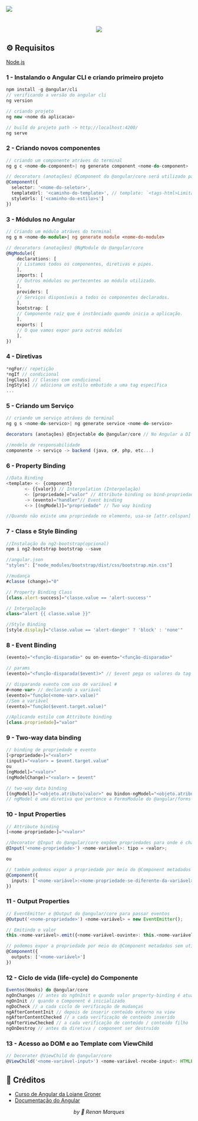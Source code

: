 ![](https://img.shields.io/badge/Status-Page%20in%20construction-orange)

<div align="center">

# ![](https://angular.io/assets/images/logos/angular/logo-nav@2x.png)

</div>

## ⚙ Requisitos

  [Node.js](https://nodejs.org/en/)

### 1 - Instalando o Angular CLI e criando primeiro projeto
```ts
npm install -g @angular/cli
// verificando a versão do angular cli
ng version

// criando projeto
ng new <nome da aplicacao>

// build do projeto path -> http://localhost:4200/
ng serve
```
### 2 - Criando novos componentes
```ts
// criando um componente atráves do terminal
ng g c <nome-do-component>| ng generate component <nome-do-component>

// decorators (anotações) @Component do @angular/core será utilizado para configurações
@Component({
  selector: '<nome-do-seletor>',
  templateUrl: '<caminho-do-template>', // template: `<tags-html>Limitado a 3 linhas no max (boas práticas), caso contrário trabalhar com arquivo próprio html</tags-html>`
  styleUrls: ['<caminho-do-estilo>s']
})
```
### 3 - Módulos no Angular
```ts
// Criando um módulo atráves do terminal
ng g m <nome-do-module>| ng generate module <nome-do-module>

// decorators (anotações) @NgModule do @angular/core
@NgModule({
	declarations: [
	// Listamos todos os componentes, diretivas e pipes.
	],
	imports: [
	// Outros módulos ou pertecentes ao módulo utilizado.
	],
	providers: [
	// Serviços disponíveis a todos os componentes declarados.
	],
	bootstrap: [
	// Componente raíz que é instânciado quando inicia a aplicação.
	],
	exports: [
	// O que vamos expor para outros módulos
	],
})
```
### 4 - Diretivas
```ts
*ngFor// repetição
*ngIf // condicional
[ngClass] // Classes com condicional
[ngStyle] // adiciona um estilo embutido a uma tag específica
...
```
### 5 - Criando um Serviço
```ts
// criando um serviço atráves do terminal
ng g s <nome-do-servico>| ng generate service <nome-do-servico>

decorators (anotações) @Injectable do @angular/core // No Angular a DI (Injeção de Dependência) ocorre atráves do construtor.

//modelo de responsabilidade
componente -> serviço -> backend (java, c#, php, etc...)
```
### 6 - Property Binding
```ts
//Data Binding
<template> <- {component}
	   <- {{valor}} // Interpolation (Interpolação)
	   <- [propriedade]="valor" // Attribute binding ou bind-propriedade="valor"
	   -> (evento)="handler"// Event binding
	   <-> [(ngModel)]="propriedade" // Two way binding

//Quando não existe uma propriedade no elemento, usa-se [attr.colspan]
```
### 7 - Class e Style Binding
```ts
//Instalação do ng2-bootstrap(opcional)
npm i ng2-bootstrap bootstrap --save

//angular.json
"styles": ["node_modules/bootstrap/dist/css/bootstrap.min.css"]

//mudança
#classe (change)="0"

// Property Binding Class
[class.alert-success]="classe.value == 'alert-success'"

// Interpolação
class="alert {{ classe.value }}"

//Style Binding
[style.display]="classe.value == 'alert-danger' ? 'block' : 'none'"
```
### 8 - Event Binding
```ts
(evento)="<função-disparada>" ou on-evento="<função-disparada>"

// params
(evento)="<função-disparada($event)>" // $event pega os valores da tag

// disparando evento com uso de variável #
#<nome-var> // declarando a variável
(evento)="função(<nome-var>.value)"
//Sem a variável
(evento)="função($event.target.value)" 

//Aplicando estilo com Attribute binding
[class.propriedade]="valor"
```
### 9 - Two-way data binding
```ts
// binding de propriedade e evento
[<propriedade>]="<valor>"
(input)="<valor> = $event.target.value"
ou
[ngModel]="<valor>"
(ngModelChange)="<valor> = $event"

// two-way data binding 
[(ngModel)]="<objeto.atributo|valor>" ou bindon-ngModel="<objeto.atributo|valor>" 
// ngModel é uma diretiva que pertence a FormsModule do @angular/forms
```
### 10 - Input Properties
```ts
// Attribute binding
[<nome-propriedade>]="<valor>"

//Decorator @Input do @angular/core expõem propriedades para onde é chamado, tendo como opcional o parâmetro para passar o nome da propriedade caso seja diferente do nome da variável.
@Input('<nome-propriedade>') <nome-variável>: tipo = <valor>;

ou 

// também podemos expor a propriedade por meio do @Component metadados
@Component({
  inputs: ['<nome-variável>:<nome-propriedade-se-diferente-da-variável>']
})
```
### 11 - Output Properties
```ts
// EventEmitter e @Output do @angular/core para passar eventos
@Output('<nome-propriedade>') <nome-variável> = new EventEmitter();

// Emitindo o valor
this.<nome-variável>.emit({<nome-variável-ouvinte>: this.<nome-variável-emissora>});

// podemos expor a propriedade por meio do @Component metadados sem utilizar o decorater @Output
@Component({
  outputs: ['<nome-variável>']
})
```
### 12 - Ciclo de vida (life-cycle) do Componente
```ts
Eventos(Hooks) do @angular/core
ngOnChanges // antes do ngOnInit e quando valor property-binding é atualizado
ngOnInit // quando o Component é inicializado
ngDoCheck // a cada ciclo de verificação de mudanças
ngAfterContentInit // depois de inserir conteúdo externo na view
ngAfterContentChecked // a cada verificação de conteúdo inserido
ngAfterViewChecked // a cada verificação de conteúdo / conteúdo filho
ngOnDestroy // antes da diretiva / component ser destruído
```
### 13 - Acesso ao DOM e ao Template com ViewChild
```ts
// Decorater @ViewChild do @angular/core 
@ViewChild('<nome-variável-input>') <nome-variável-recebe-input>: HTMLElement // HTMLElement para descobrir o elemento html atráves de um console.log(this.<nome-variável-recebe-input>)
```

## 📕 Créditos
- [Curso de Angular da Loiane Groner](https://loiane.training/cursos)
- [Documentação do Angular](https://angular.io/docs)

<div align="center"><i>by 💙 Renan Marques</i></div>
